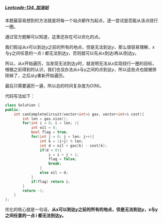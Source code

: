 ##### [Leetcode-134. 加油站](https://leetcode-cn.com/problems/gas-station/submissions/)

本题最容易想到的方法就是将每一个站点都作为起点，逐一尝试是否能从该点绕行一圈。

通过官方题解可以知道，这里还存在可以优化的点。

我们假设从x可以到达y之前的所有的地点，但是无法到达y，那么很容易理解，x与y之间任意的一点 i 都无法到达y，否则就可以先从x到达i再从i到达y。

所以，从x开始遍历，当发现无法到达y时，就说明无法从x实现绕行一圈的目标，根据之前得到的认识，我们也没办法从x与y之间的点到达y，所以这些点也就被排除掉了，之后从y重新开始遍历。

最后只需要遍历一遍，所以总的时间复杂度为O(N)。

代码写法如下：

```c++
class Solution {
public:
    int canCompleteCircuit(vector<int>& gas, vector<int>& cost){
        int len = gas.size();
        for(int i = 0; i < len; ){
            int oil = 0;
            bool flag = true;
            for(int j = 0; j < len; j++){
                int k = (i+j) % len;
                int d = oil + gas[k] - cost[k];
                if(d < 0){
                    i = i + j + 1;
                    flag = false;
                    break;
                }
                else oil = d;
            }
            if(flag) return i;
        }
        return -1;
    }
};

```

优化的核心就是一句话，**从x可以到达y之前的所有的地点，但是无法到达y，x与y之间任意的一点 i 都无法到达y。**